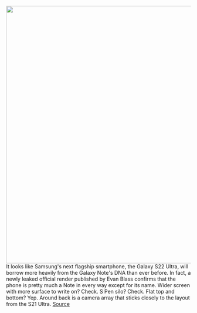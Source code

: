 <img src='https://cdn.vox-cdn.com/thumbor/bXAl1rHiU8JUcluHyDUZPspsRHw=/0x0:1080x700/1200x800/filters:focal(454x264:626x436)/cdn.vox-cdn.com/uploads/chorus_image/image/70331735/s22U.0.jpg' width='700px' /><br/>
It looks like Samsung's next flagship smartphone, the Galaxy S22 Ultra, will borrow more heavily from the Galaxy Note's DNA than ever before. In fact, a newly leaked official render published by Evan Blass confirms that the phone is pretty much a Note in every way except for its name. Wider screen with more surface to write on? Check. S Pen silo? Check. Flat top and bottom? Yep. Around back is a camera array that sticks closely to the layout from the S21 Ultra.
<a href='https://www.theverge.com/2021/12/30/22860479/samsung-galaxy-s22-ultra-leak-official-image-note-design'> Source <a/>